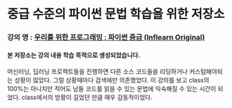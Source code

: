 # 중급 수준의 파이썬 문법 학습을 위한 저장소
### 강의 명 : [우리를 위한 프로그래밍 : 파이썬 중급 (Inflearn Original)](https://www.inflearn.com/course/%ED%94%84%EB%A1%9C%EA%B7%B8%EB%9E%98%EB%B0%8D-%ED%8C%8C%EC%9D%B4%EC%8D%AC-%EC%A4%91%EA%B8%89-%EC%9D%B8%ED%94%84%EB%9F%B0-%EC%98%A4%EB%A6%AC%EC%A7%80%EB%84%90/dashboard)
#### 본 저장소는 강의 내용 학습 목적으로 생성되었습니다.

머신러닝, 딥러닝 프로젝트들을 진행하면 다른 소스 코드들을 리딩하거나 커스텀해야되는 상황이 많았다.
그럴 상황때마다 검색에만 의존했었다.
이 강의를 보고 class의 100%는 아니지만 적어도 남들 코드를 읽을 수 있는 문법에 익숙해질 수 있는 시간이 되었다.
class에서의 방황이 길었던 만큼 매우 감동적이었다.

